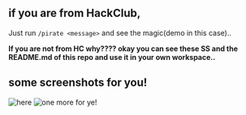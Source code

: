 ## if you are from HackClub,
Just run `/pirate <message>` and see the magic(demo in this case)..

**If you are not from HC why???? okay you can see these SS and the README.md of this repo and use it in your own workspace..**

## some screenshots for you! <br>
![here](https://github.com/user-attachments/assets/e8b6204d-8b0c-4827-b740-9c55df3c648b) 
![one more for ye!](https://github.com/user-attachments/assets/273bb00d-8e1e-41f0-ad7b-c9e1aa6bbb00)
